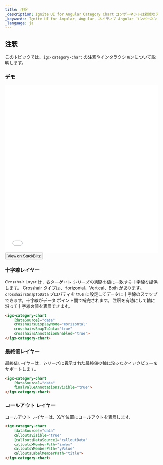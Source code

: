 ```yaml
---
title: 注釈
_description: Ignite UI for Angular Category Chart コンポーネントは複雑なデータ ビジュアライゼーションを API によって簡素化できます。ユーザーがデータのコレクションまたはコレクションのグループにバインドし、データを指定するプロパティを設定後、チャート コントロールが残りの作業を処理します。
_keywords: Ignite UI for Angular, Angular, ネイティブ Angular コンポーネント スイート, ネイティブ Angular コントロール, ネイティブ Angular コンポーネント, ネイティブ Angular コンポーネント ライブラリ, Angular チャート, Angular チャート コントロール, Angular チャート例, Angular Grid コンポーネント, Angular Chart コンポーネント, Angular Category Chart
_language: ja
---
```

## 注釈

このトピックでは、`igx-category-chart` の注釈やインタラクションについて説明します。

### デモ
<div class="sample-container loading" style="height: 550px">
    <iframe id="category-chart-annotations-iframe" src='{environment:demosBaseUrl}/charts/category-chart-annotations' width="100%" height="100%" seamless="" frameBorder="0" onload="onSampleIframeContentLoaded(this);"></iframe>
</div>
<div>
    <button data-localize="stackblitz" class="stackblitz-btn"   data-iframe-id="category-chart-annotations-iframe" data-demos-base-url="{environment:demosBaseUrl}">View on StackBlitz
    </button>
</div>
<div class="divider--half"></div>

### 十字線レイヤー

Crosshair Layer は、各ターゲット シリーズの実際の値に一致する十字線を提供します。  Crosshair タイプは、Horizontal、Vertical、Both があります。  `crosshairsSnapToData` プロパティを true に設定してデータに十字線のスナップできます。十字線がデータ ポイント間で補完されます。  注釈を有効にして軸に沿って十字線の値を表示できます。

```html
<igx-category-chart
    [dataSource]="data"
    crosshairsDisplayMode="Horizontal"
    crosshairsSnapToData="true"
    crosshairsAnnotationEnabled="true">
</igx-category-chart>
```

### 最終値レイヤー

最終値レイヤーは、シリーズに表示された最終値の軸に沿ったクイックビューをサポートします。

```html
<igx-category-chart
    [dataSource]="data"
    finalValueAnnotationsVisible="true">
</igx-category-chart>
```

### コールアウト レイヤー

コールアウト レイヤーは、X/Y 位置にコールアウトを表示します。

```html
<igx-category-chart
    [dataSource]="data"
    calloutsVisible="true"
    [calloutsDataSource]="calloutData"
    calloutsXMemberPath="index"
    calloutsYMemberPath="yValue"
    calloutsLabelMemberPath="title">
</igx-category-chart>
```
